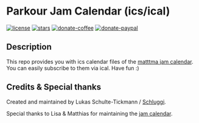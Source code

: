 # Parkour Jam Calendar (ics/ical)

[![license](https://img.shields.io/badge/license-MIT-orange.svg?style=for-the-badge&logo=appveyor)](https://github.com/Schluggi/pk-jam-calendar/blob/master/LICENSE.txt)
[![stars](https://img.shields.io/github/stars/schluggi/pk-jam-calendar?style=for-the-badge&logo=appveyor)](https://github.com/Schluggi/pk-jam-calendar/stargazers)
[![donate-coffee](https://img.shields.io/badge/donate-Buy_Me_A_Coffee-yellow.svg?style=for-the-badge&logo=appveyor)](https://www.buymeacoffee.com/schluggi)
[![donate-paypal](https://img.shields.io/badge/donate-PayPal-blue.svg?style=for-the-badge&logo=appveyor)](https://www.paypal.com/donate/?hosted_button_id=KPG2MY37LCC24)

## Description

This repo provides you with ics calendar files of the [matttma jam calendar](https://www.matttma.de/parkourjamcalendar).
You can easily subscribe to them via ical. Have fun :)


## Credits & Special thanks

Created and maintained by Lukas Schulte-Tickmann / [Schluggi](https://github.com/Schluggi).

Special thanks to Lisa & Matthias for maintaining the [jam calendar](https://www.matttma.de/parkourjamcalendar).
